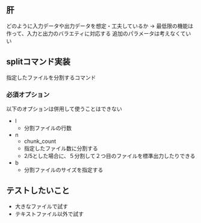 ## 肝
どのように入力データや出力データを想定・工夫しているか
-> 最低限の機能は作って、入力と出力のバラエティに対応する
追加のパラメータは考えなくていい

## splitコマンド実装
指定したファイルを分割するコマンド

### 必須オプション
以下のオプションは併用して使うことはできない
- l
  - 分割ファイルの行数
- n
  - chunk_count
  - 指定したファイル数に分割する
  - 2/5とした場合に、５分割して２つ目のファイルを標準出力したりできる
- b
  - 分割ファイルのサイズを指定する

## テストしたいこと
- 大きなファイルで試す
- テキストファイル以外で試す